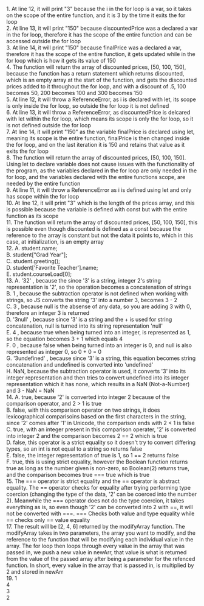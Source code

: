 
1\. At line 12, it will print "3" because the i in the for loop is a var, so it takes on the scope of the entire function, and it is 3 by the time it exits the for loop\
2. At line 13, it will print "150" because discountedPrice was a declared a var in the for loop, therefore it has the scope of the entire function and can be accessed outside the for loop\
3. At line 14, it will print "150" because finalPrice was a declared a var, therefore it has the scope of the entire function, it gets updated while in the for loop which is how it gets its value of 150\
4. The function will return the array of discounted prices, [50, 100, 150], because the function has a return statement which returns discounted, which is an empty array at the start of the function, and gets the discounted prices added to it throughout the for loop, and with a discount of .5, 100 becomes 50, 200 becomes 100 and 300 becomes 150\
5. At line 12, it will throw a ReferenceError, as i is declared with let, its scope is only inside the for loop, so outside the for loop it is not defined\
6. At line 13, it will throw a ReferenceError, as discountedPrice is delcared with let within the for loop, which means its scope is only the for loop, so it is not defined outside the for loop\
7. At line 14, it will print "150" as the variable finalPrice is declared using let, meaning its scope is the entire function, finalPrice is then changed inside the for loop, and on the last iteration it is 150 and retains that value as it exits the for loop\
8. The function will return the array of discounted prices, [50, 100, 150]. Using let to declare variable does not cause issues with the functionality of the program, as the variables declared in the for loop are only needed in the for loop, and the variables declared with the entire functions scope, are needed by the entire function\
9. At line 11, it will throw a ReferenceError as i is defined using let and only has scope within the for loop\
10. At line 12, it will print "3" which is the length of the prices array, and this is possible because the variable is defined with const but with the entire function as its scope\
11. The function will return the array of discounted prices, [50, 100, 150], this is possible even though discounted is defined as a const because the reference to the array is constant but not the data it points to, which in this case, at initialization, is an empty array\
12. A. student.name;\
    B. student["Grad Year"];\
    C. student.greeting();\
    D. student['Favorite Teacher'].name;\
    E. student.courseLoad[0];\
13. A. '32' , because the since '3' is a string, integer 2's string representation is '2', so the operation becomes a concatenation of strings\
    B. 1 , because the subtraction operator is not defined when working with strings, so JS converts the string '3' into a number 3, becomes 3 - 2\
    C. 3 , because null is the absense of any data, so you are adding 3 with 0, therefore an integer 3 is returned\
    D. '3null' , because since '3' is a string and the + is used for string concatenation, null is turned into its string representation 'null'\
    E. 4 , because true when being turned into an integer, is represented as 1, so the equation becomes 3 + 1 which equals 4\
    F. 0 , because false when being turned into an integer is 0, and null is also represented as integer 0, so 0 + 0 = 0\
    G. '3undefined' , because since '3' is a string, this equation becomes string concatenation and undefined is converted into 'undefined'\
    H. NaN, because the subtraction operator is used, it converts '3' into its integer representation and then tries to convert undefined into its integer representation which it has none, which results in a NaN (Not-a-Number) and 3 - NaN = NaN\
14. A. true, because '2' is converted into integer 2 because of the comparison operator, and 2 > 1 is true\
    B. false, with this comparison operator on two strings, it does lexicographical comparisoins based on the first characters in the string, since '2' comes after '1' in Unicode, the comparison ends with 2 < 1 is false\
    C. true, with an integer present in this comparison operater, '2' is converted into integer 2 and the comparison becomes 2 == 2 which is true\
    D. false, this operator is a strict equality so it doesn't try to convert differing types, so an int is not equal to a string so returns false\
    E. false, the integer representation of true is 1, so 1 == 2 returns false\
    F. true, this is using strict equality, however the Boolean function returns true as long as the number given is non-zero, so Boolean(2) returns true, and the comparison becomes true === true which is true\
15. The === operator is strict equality and the == operator is abstract equality. The == operator checks for equality after trying performing type coercion (changing the type of the data, '2' can be coerced into the number 2). Meanwhile the === operator does not do the type coercion, it takes everything as is, so even though '2' can be converted into 2 with ==, it will not be converted with ===. === Checks both value and type equality while == checks only == value equality\
17. The result will be [2, 4, 6] returned by the modifyArray function. The modifyArray takes in two parameters, the array you want to modify, and the reference to the function that will be modifying each individual value in the array. The for loop then loops through every value in the array that was passed in, we push a new value in newArr, that value is what is returned from the value of the passed array after being a parameter for the refenced function. In short, every value in the array that is passed in, is multiplied by 2 and stored in newArr\
19. 1\
    4\
    3\
    2